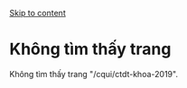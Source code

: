 [Skip to content](https://daa.uit.edu.vn/cqui/ctdt-khoa-2019#main)

Không tìm thấy trang
====================

Không tìm thấy trang "/cqui/ctdt-khoa-2019".